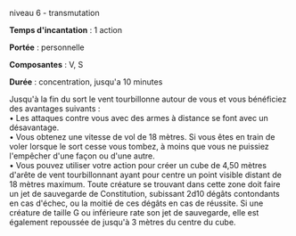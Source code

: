 niveau 6 - transmutation

**Temps d'incantation** : 1 action

**Portée** : personnelle

**Composantes** : V, S

**Durée** : concentration, jusqu'a 10 minutes

Jusqu'à la fin du sort le vent tourbillonne autour de vous et vous bénéficiez des avantages suivants :  
• Les attaques contre vous avec des armes à distance se font avec un désavantage.  
• Vous obtenez une vitesse de vol de 18 mètres. Si vous êtes en train de voler lorsque le sort cesse vous tombez, à moins que vous ne puissiez l'empêcher d'une façon ou d'une autre.  
• Vous pouvez utiliser votre action pour créer un cube de 4,50 mètres d'arête de vent tourbillonnant ayant pour centre un point visible distant de 18 mètres maximum. Toute créature se trouvant dans cette zone doit faire un jet de sauvegarde de Constitution, subissant 2d10 dégâts contondants en cas d'échec, ou la moitié de ces dégâts en cas de réussite. Si une créature de taille G ou inférieure rate son jet de sauvegarde, elle est également repoussée de jusqu'à 3 mètres du centre du cube.